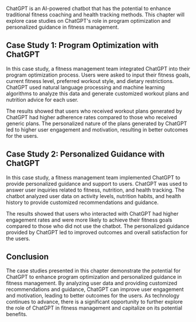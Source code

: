 
ChatGPT is an AI-powered chatbot that has the potential to enhance traditional fitness coaching and health tracking methods. This chapter will explore case studies on ChatGPT's role in program optimization and personalized guidance in fitness management.

Case Study 1: Program Optimization with ChatGPT
-----------------------------------------------

In this case study, a fitness management team integrated ChatGPT into their program optimization process. Users were asked to input their fitness goals, current fitness level, preferred workout style, and dietary restrictions. ChatGPT used natural language processing and machine learning algorithms to analyze this data and generate customized workout plans and nutrition advice for each user.

The results showed that users who received workout plans generated by ChatGPT had higher adherence rates compared to those who received generic plans. The personalized nature of the plans generated by ChatGPT led to higher user engagement and motivation, resulting in better outcomes for the users.

Case Study 2: Personalized Guidance with ChatGPT
------------------------------------------------

In this case study, a fitness management team implemented ChatGPT to provide personalized guidance and support to users. ChatGPT was used to answer user inquiries related to fitness, nutrition, and health tracking. The chatbot analyzed user data on activity levels, nutrition habits, and health history to provide customized recommendations and guidance.

The results showed that users who interacted with ChatGPT had higher engagement rates and were more likely to achieve their fitness goals compared to those who did not use the chatbot. The personalized guidance provided by ChatGPT led to improved outcomes and overall satisfaction for the users.

Conclusion
----------

The case studies presented in this chapter demonstrate the potential for ChatGPT to enhance program optimization and personalized guidance in fitness management. By analyzing user data and providing customized recommendations and guidance, ChatGPT can improve user engagement and motivation, leading to better outcomes for the users. As technology continues to advance, there is a significant opportunity to further explore the role of ChatGPT in fitness management and capitalize on its potential benefits.
